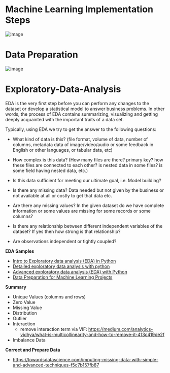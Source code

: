 # Machine Learning Implementation Steps

![image](https://user-images.githubusercontent.com/117054438/201808559-5bbcd39d-41f9-41eb-b892-af9ccacf2622.png)

# Data Preparation

![image](https://user-images.githubusercontent.com/117054438/201810096-1cf85562-dac2-4bab-b83f-e3aa1f972830.png)

# Exploratory-Data-Analysis
EDA is the very first step before you can perform any changes to the dataset or develop a statistical model to answer business problems. In other words, the process of EDA contains summarizing, visualizing and getting deeply acquainted with the important traits of a data set.

Typically, using EDA we try to get the answer to the following questions:

- What kind of data is this? (file format, volume of data, number of columns, metadata data of image/video/audio or some feedback in English or other languages, or tabular data, etc)

- How complex is this data? (How many files are there? primary key? how these files are connected to each other? is nested data in some files? is some field having nested data, etc.)

- Is this data sufficient for meeting our ultimate goal, i.e. Model building?

- Is there any missing data? Data needed but not given by the business or not available at all or costly to get that data etc.

- Are there any missing values? In the given dataset do we have complete information or some values are missing for some records or some columns?

- Is there any relationship between different independent variables of the dataset? If yes then how strong is that relationship?

- Are observations independent or tightly coupled?


**EDA Samples**
- [Intro to Exploratory data analysis (EDA) in Python](https://www.kaggle.com/code/imoore/intro-to-exploratory-data-analysis-eda-in-python)
- [Detailed exploratory data analysis with python](https://www.kaggle.com/code/ekami66/detailed-exploratory-data-analysis-with-python)
- [Advanced exploratory data analysis (EDA) with Python](https://medium.com/epfl-extension-school/advanced-exploratory-data-analysis-eda-with-python-536fa83c578a)
- [Data Preparation for Machine Learning Projects](https://www.projectpro.io/article/data-preparation-for-machine-learning/595)

**Summary**
- Unique Values (columns and rows)
- Zero Value
- Missing Value
- Distribution
- Outlier
- Interaction
  - remove interaction term via VIF: https://medium.com/analytics-vidhya/what-is-multicollinearity-and-how-to-remove-it-413c419de2f
- Imbalance Data

**Correct and Prepare Data**
- https://towardsdatascience.com/imputing-missing-data-with-simple-and-advanced-techniques-f5c7b157fb87
